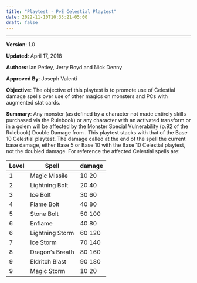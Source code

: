 ```yaml
---
title: "Playtest - PvE Celestial Playtest"
date: 2022-11-10T10:33:21-05:00
draft: false
---
```


---
**Version**: 1.0

**Updated**:  April	17, 2018

**Authors**: Ian Petley, Jerry Boyd and Nick Denny

**Approved By**:  Joseph Valenti

**Objective**: The objective of this playtest is to promote use of Celestial damage spells over use of other magics on monsters and PCs with augmented stat cards.

**Summary**: Any monster (as defined by a character not made entirely skills purchased via the Rulebook) or any character with an activated transform or in a golem will be affected by the Monster Special Vulnerability (p.92 of the Rulebook) Double Damage from <Celestial>. This playtest stacks with that of the Base 10 Celestial playtest. The damage called at the end of the spell the current base damage, either Base 5 or Base 10 with the Base 10 Celestial playtest, not the doubled damage. For reference the affected Celestial spells are:

| Level | Spell           | damage |
| ----- | --------------- | ------ |
| 1     | Magic Missile   | 10 20  |
| 2     | Lightning Bolt  | 20 40  |
| 3     | Ice Bolt        | 30 60  |
| 4     | Flame Bolt      | 40 80  |
| 5     | Stone Bolt      | 50 100 |
| 6     | Enflame         | 40 80  |
| 6     | Lightning Storm | 60 120 |
| 7     | Ice Storm       | 70 140 |
| 8     | Dragon’s Breath | 80 160 |
| 9     | Eldritch Blast  | 90 180 |
| 9     | Magic Storm     | 10 20  |









